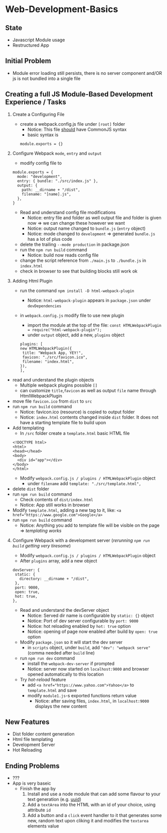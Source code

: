 # Web-Development-Basics

## State

- Javascript Module usage
- Restructured App

## Initial Problem

- Module error loading still persists, there is no server component and/OR js is not bundled into a single file

## Creating a full **JS Module-Based Development Experience** / Tasks

1. Create a Configuring File

   - create a webpack.config.js file under `[root]` folder
     - Notice: This file [should](https://webpack.js.org/configuration/configuration-languages/) have CommonJS syntax
     - basic syntax is
     ```
     module.exports = {}
     ```

2. Configure Webpack `mode`, `entry` and `output`

   - modify config file to

   ```
   module.exports = {
     mode: "development",
     entry: { bundle: "./src/index.js" },
     output: {
       path: __dirname + "/dist",
       filename: "[name].js",
     },
   }
   ```

   - Read and understand config file modifications
     - Notice: entry file and folder as well output file and folder is given now => we can change these however we want
     - Notice: output name changed to `bundle.js` (`entry` object)
     - Notice: mode changed to `development` => generated `bundle.js` has a lot of plus code
   - delete the trailing `--mode production` in package.json
   - run the `npm run build` command
     - Notice: build now reads config file
   - change the script reference from `./main.js` to `./bundle.js` in `index.html`
   - check in browser to see that building blocks still work ok

3. Adding Html Plugin

   - run the command `npm install -D html-webpack-plugin`
     - Notice: `html-webpack-plugin` appears in `package.json` under `devDependencies`
   - in `webpack.config.js` modify file to use new plugin

     - import the module at the top of the file: `const HTMLWebpackPlugin = require("html-webpack-plugin");`
     - under `output` object, add a new, `plugins` object

     ```
     plugins: [
     new HTMLWebpackPlugin({
      title: "Webpack App, YEY!",
      favicon: "./src/favicon.ico",
      filename: "index.html",
     }),
     ],

     ```

- read and understand the plugin objects
  - Multiple webpack plugins possible `[]`
  - can customize `title`,`favicon` as well as output `file` name through HtmlWebpackPlugin
- move file `favicon.ico` from `dist` to `src`
- run `npm run build` command
  - Notice: favicon.ico (resource) is copied to output folder
  - Notice: `index.html` contents changed inside `dist` folder. It does not have a starting template file to build upon
- Add templating
  - In `/src` folder create a `template.html` basic HTML file
  ```
  <!DOCTYPE html>
  <html>
  <head></head>
  <body>
    <div id="app"></div>
  </body>
  </html>
  ```
  - Modify `webpack.config.js / plugins / HTMLWebpackPlugin` object
    - under `filename` add `template: "./src/template.html",`
- delete `dist` folder
- run `npm run build` command
  - Check contents of `dist/index.html`
  - Notice: App still works in browser
- Modify `template.html`, adding a new tag to it, like: `<a href="https://www.google.com">Google</a>`
- run `npm run build` command
  - Notice: Anything you add to template file will be visible on the page => _templating works_

4. Configure Webpack with a development server (_rerunning `npm run build` getting very tiresome_)

   - Modify `webpack.config.js / plugins / HTMLWebpackPlugin` object
   - After `plugins` array, add a new object

   ```
   devServer: {
    static: {
      directory: __dirname + "/dist",
    },
    port: 9000,
    open: true,
    hot: true,
   },

   ```

   - Read and understand the devServer object
     - Notice: Served dir name is configurable by `static: {}` object
     - Notice: Port of dev server configurable by `port: 9000`
     - Notice: hot reloading enabled by `hot: true` option
     - Notice: opening of page now enabled after build by `open: true` option
   - Modify `package.json` so it will start the dev server
     - in `scripts` object, under `build`, add `"dev": "webpack serve"` (comma needed after `build` line)
   - run `npm run dev` command
     - install the `webpack-dev-server` if prompted
     - Notice: server now started on `localhost:9000` and browser opened automatically to this location
   - Try _hot-reload_ feature
     - add `<a href="https://www.yahoo.com">Yahoo</a>` to `template.html` and save
     - modify `module1.js`-s exported functions return value
       - Notice: after saving files, `index.html`, in `localhost:9000` displays the new content

## New Features

- Dist folder content generation
- Html file templating
- Development Server
- Hot Reloading

## Ending Problems

- ???
- App is very baseic
  - Finish the app by
    1. Install and use a node module that can add some flavour to your text generation (e.g. [uuid](https://www.npmjs.com/package/uuid))
    2. Add a `textArea` into the HTML with an id of your choice, using attribute `id`
    3. Add a button and a `click` event handler to it that generates some new, random text upon cliking it and modifies the `textarea` elements value
